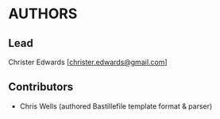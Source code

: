 # AUTHORS

## Lead

Christer Edwards [christer.edwards@gmail.com]

## Contributors
- Chris Wells (authored Bastillefile template format & parser)

